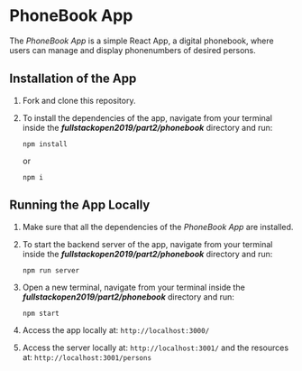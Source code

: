 # PhoneBook App

The *PhoneBook App* is a simple React App, a digital phonebook, where users can manage and display phonenumbers of desired persons.

## Installation of the App

1. Fork and clone this repository.

2. To install the dependencies of the app, navigate from your terminal inside the ***fullstackopen2019/part2/phonebook*** directory and run:

    ```
    npm install
    ```

    or

    ```
    npm i
    ```

## Running the App Locally

1. Make sure that all the dependencies of the *PhoneBook App* are installed.

2. To start the backend server of the app, navigate from your terminal inside the ***fullstackopen2019/part2/phonebook*** directory and run:

    ```
    npm run server
    ```

3. Open a new terminal, navigate from your terminal inside the ***fullstackopen2019/part2/phonebook*** directory and run:

    ```
    npm start
    ```

4. Access the app locally at: ```http://localhost:3000/```

5. Access the server locally at: ```http://localhost:3001/``` and the resources at: ```http://localhost:3001/persons```
